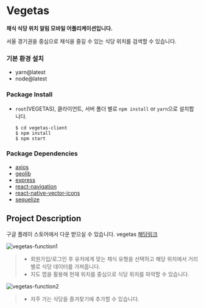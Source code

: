 # Vegetas

**채식 식당 위치 알림 모바일 어플리케이션입니다.**

서울 경기권을 중심으로 채식을 즐길 수 있는 식당 위치를 검색할 수 있습니다.

### 기본 환경 설치

<ul>
<li>yarn@latest</li>
<li>node@latest</li>
</ul>

### Package Install

- `root`(VEGETAS), 클라이언트, 서버 폴더 별로 `npm install` or `yarn`으로 설치합니다.

  ```
  $ cd vegetas-client
  $ npm install
  $ npm start
  ```

### Package Dependencies

- [axios](https://www.npmjs.com/package/axios)
- [geolib](https://www.npmjs.com/package/geolib)
- [express](https://www.npmjs.com/package/express)
- [react-navigation](https://www.npmjs.com/package/react-navigation)
- [react-native-vector-icons](https://www.npmjs.com/package/react-native-vector-icons)
- [sequelize](https://www.npmjs.com/package/sequelize)

## Project Description

구글 플레이 스토어에서 다운 받으실 수 있습니다. vegetas [해당링크](https://play.google.com/store/apps/details?id=com.vegetas.gunbam)

![vegetas-function1](https://media.giphy.com/media/j2vnFCMKDXqMATLmtO/giphy.gif)

> - 회원가입/로그인 후 유저에게 맞는 채식 유형을 선택하고 해당 위치에서 거리 별로 식당 데이터를 가져옵니다.
> - 지도 맵을 활용해 현재 위치를 중심으로 식당 위치를 파악할 수 있습니다.

![vegetas-function2](https://media.giphy.com/media/jpbjd1xwD4c6aOUuqG/giphy.gif)

> - 자주 가는 식당을 즐겨찾기에 추가할 수 있습니다.
